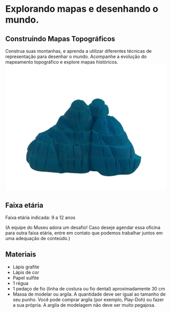 # Explorando mapas e desenhando o mundo.
## Construindo Mapas Topográficos
Construa suas montanhas, e aprenda a utilizar diferentes técnicas de representação para desenhar o mundo. Acompanhe a evolução do mapeamento topográfico e explore mapas históricos.
![Gif Montanha](Webp_net-gifmaker.gif)
 ## Faixa etária 
 Faixa etária indicada: 9 a 12 anos
 
 (A equipe do Museu adora um desafio! Caso deseje agendar essa oficina para outra faixa etária, entre em contato que podemos trabalhar juntos em uma adequação de conteúdo.)
 ## Materiais
 - Lápis grafite
 - Lápis de cor
 - Papel sulfite
- 1 régua
- 1 pedaço de fio (linha de costura ou fio dental) aproximadamente 30 cm
- Massa de modelar ou argila. A quantidade deve ser igual ao tamanho de seu punho. Você pode comprar argila (por exemplo, Play-Doh) ou fazer a sua própria. A argila de modelagem não deve ser muito pegajosa.
